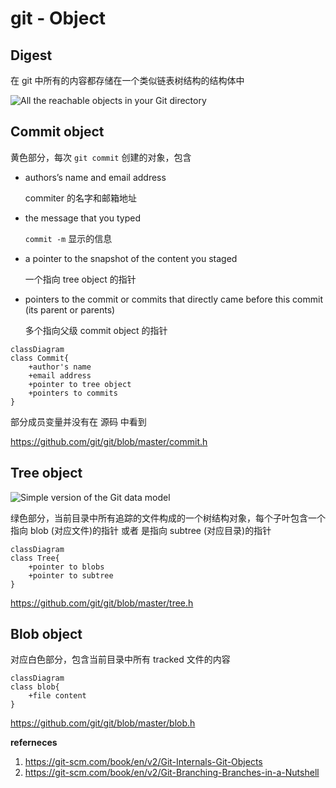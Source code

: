 # git - Object

## Digest

在 git 中所有的内容都存储在一个类似链表树结构的结构体中

![All the reachable objects in your Git directory](https://git-scm.com/book/en/v2/images/data-model-3.png)

## Commit object

黄色部分，每次 `git commit` 创建的对象，包含

- authors’s name and email address 

  commiter 的名字和邮箱地址

- the message that you typed

  `commit -m` 显示的信息 

- a pointer to the snapshot of the content you staged

  一个指向 tree object 的指针

- pointers to the commit or commits that directly came before this commit (its parent or parents) 

  多个指向父级 commit object 的指针

```mermaid
classDiagram
class Commit{
	+author's name
	+email address
	+pointer to tree object
	+pointers to commits
}
```

部分成员变量并没有在 源码 中看到

https://github.com/git/git/blob/master/commit.h

## Tree object

![Simple version of the Git data model](https://git-scm.com/book/en/v2/images/data-model-1.png)

绿色部分，当前目录中所有追踪的文件构成的一个树结构对象，每个子叶包含一个指向 blob (对应文件)的指针 或者 是指向 subtree (对应目录)的指针

```mermaid
classDiagram
class Tree{
	+pointer to blobs 
	+pointer to subtree 
}
```

https://github.com/git/git/blob/master/tree.h

## Blob object

对应白色部分，包含当前目录中所有 tracked 文件的内容

```mermaid
classDiagram
class blob{
	+file content
}
```

https://github.com/git/git/blob/master/blob.h



**referneces**

1. https://git-scm.com/book/en/v2/Git-Internals-Git-Objects
2. https://git-scm.com/book/en/v2/Git-Branching-Branches-in-a-Nutshell